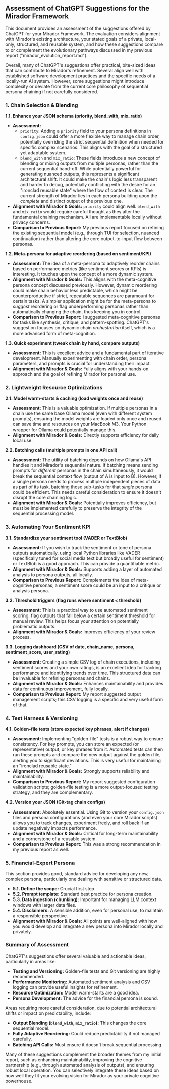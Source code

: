 ## Assessment of ChatGPT Suggestions for the Mirador Framework

This document provides an assessment of the suggestions offered by ChatGPT for your Mirador Framework. The evaluation considers alignment with Mirador's existing architecture, your stated goals of a private, local-only, structured, and reusable system, and how these suggestions compare to or complement the evolutionary pathways discussed in my previous report ("mirador_evolution_report.md").

Overall, many of ChatGPT's suggestions offer practical, bite-sized ideas that can contribute to Mirador's refinement. Several align well with established software development practices and the specific needs of a locally-run AI system. However, some suggestions might introduce complexity or deviate from the current core philosophy of sequential persona chaining if not carefully considered.

### 1. Chain Selection & Blending

**1.1. Enhance your JSON schema (priority, blend_with, mix_ratio)**

*   **Assessment:**
    *   `priority`: Adding a `priority` field to your persona definitions in `config.json` could offer a more flexible way to manage chain order, potentially overriding the strict sequential definition when needed for specific complex scenarios. This aligns with the goal of a structured yet adaptable system.
    *   `blend_with` and `mix_ratio`: These fields introduce a new concept of blending or mixing outputs from multiple personas, rather than the current sequential hand-off. While potentially powerful for generating nuanced outputs, this represents a significant architectural shift. It could make the chain's logic less transparent and harder to debug, potentially conflicting with the desire for an "ironclad reusable state" where the flow of context is clear. The current strength of Mirador lies in each persona building upon the *complete* and distinct output of the previous one.
*   **Alignment with Mirador & Goals:** `priority` could align well. `blend_with` and `mix_ratio` would require careful thought as they alter the fundamental chaining mechanism. All are implementable locally without privacy concerns.
*   **Comparison to Previous Report:** My previous report focused on refining the existing sequential model (e.g., through TUI for selection, nuanced continuation) rather than altering the core output-to-input flow between personas.

**1.2. Meta-persona for adaptive reordering (based on sentiment/KPI)**

*   **Assessment:** The idea of a meta-persona to adaptively reorder chains based on performance metrics (like sentiment scores or KPIs) is interesting. It touches upon the concept of a more dynamic system.
*   **Alignment with Mirador & Goals:** This aligns with the meta-cognitive persona concept discussed previously. However, dynamic reordering could make chain behavior less predictable, which might be counterproductive if strict, repeatable sequences are paramount for certain tasks. A simpler application might be for the meta-persona to *suggest* reordering or flag underperforming personas rather than automatically changing the chain, thus keeping you in control.
*   **Comparison to Previous Report:** I suggested meta-cognitive personas for tasks like synthesis, critique, and pattern-spotting. ChatGPT's suggestion focuses on dynamic chain *orchestration* itself, which is a more advanced form of meta-cognition.

**1.3. Quick experiment (tweak chain by hand, compare outputs)**

*   **Assessment:** This is excellent advice and a fundamental part of iterative development. Manually experimenting with chain order, persona parameters, and prompts is crucial for understanding their impact.
*   **Alignment with Mirador & Goals:** Fully aligns with your hands-on approach and the goal of refining Mirador for personal use.

### 2. Lightweight Resource Optimizations

**2.1. Model warm-starts & caching (load weights once and reuse)**

*   **Assessment:** This is a valuable optimization. If multiple personas in a chain use the same base Ollama model (even with different system prompts), ensuring the model weights are loaded only once and reused can save time and resources on your MacBook M3. Your Python wrapper for Ollama could potentially manage this.
*   **Alignment with Mirador & Goals:** Directly supports efficiency for daily local use.

**2.2. Batching calls (multiple prompts in one API call)**

*   **Assessment:** The utility of batching depends on how Ollama's API handles it and Mirador's sequential nature. If batching means sending prompts for *different* personas in the chain simultaneously, it would break the sequential context flow (output of A is input to B). However, if a single persona needs to process multiple independent pieces of data as part of its task, batching those sub-tasks for that *single* persona could be efficient. This needs careful consideration to ensure it doesn't disrupt the core chaining logic.
*   **Alignment with Mirador & Goals:** Potentially improves efficiency, but must be implemented carefully to preserve the integrity of the sequential processing model.

### 3. Automating Your Sentiment KPI

**3.1. Standardize your sentiment tool (VADER or TextBlob)**

*   **Assessment:** If you wish to track the sentiment or tone of persona outputs automatically, using local Python libraries like VADER (specifically tuned for social media text but broadly useful for sentiment) or TextBlob is a good approach. This can provide a quantifiable metric.
*   **Alignment with Mirador & Goals:** Supports adding a layer of automated analysis to persona outputs, all locally.
*   **Comparison to Previous Report:** Complements the idea of meta-cognitive personas; a sentiment score could be an input to a critique or analysis persona.

**3.2. Threshold triggers (flag runs where sentiment < threshold)**

*   **Assessment:** This is a practical way to use automated sentiment scoring: flag outputs that fall below a certain sentiment threshold for manual review. This helps focus your attention on potentially problematic outputs.
*   **Alignment with Mirador & Goals:** Improves efficiency of your review process.

**3.3. Logging dashboard (CSV of date, chain_name, persona, sentiment_score, user_rating)**

*   **Assessment:** Creating a simple CSV log of chain executions, including sentiment scores and your own ratings, is an excellent idea for tracking performance and identifying trends over time. This structured data can be invaluable for refining personas and chains.
*   **Alignment with Mirador & Goals:** Enhances maintainability and provides data for continuous improvement, fully locally.
*   **Comparison to Previous Report:** My report suggested output management scripts; this CSV logging is a specific and very useful form of that.

### 4. Test Harness & Versioning

**4.1. Golden-file tests (store expected key phrases, alert if changes)**

*   **Assessment:** Implementing "golden-file" tests is a robust way to ensure consistency. For key prompts, you can store an expected (or representative) output, or key phrases from it. Automated tests can then run these prompts and compare the new output against the golden file, alerting you to significant deviations. This is very useful for maintaining an "ironclad reusable state."
*   **Alignment with Mirador & Goals:** Strongly supports reliability and maintainability.
*   **Comparison to Previous Report:** My report suggested configuration validation scripts; golden-file testing is a more output-focused testing strategy, and they are complementary.

**4.2. Version your JSON (Git-tag chain configs)**

*   **Assessment:** Absolutely essential. Using Git to version your `config.json` files and persona configurations (and even your core Mirador scripts) allows you to track changes, experiment freely, and roll back if an update negatively impacts performance.
*   **Alignment with Mirador & Goals:** Critical for long-term maintainability and a cornerstone of a reusable system.
*   **Comparison to Previous Report:** This was a strong recommendation in my previous report as well.

### 5. Financial-Expert Persona

This section provides good, standard advice for developing any new, complex persona, particularly one dealing with sensitive or structured data.

*   **5.1. Define the scope:** Crucial first step.
*   **5.2. Prompt template:** Standard best practice for persona creation.
*   **5.3. Data ingestion (chunking):** Important for managing LLM context windows with larger data files.
*   **5.4. Disclaimers:** A sensible addition, even for personal use, to maintain a responsible perspective.
*   **Alignment with Mirador & Goals:** All points are well-aligned with how you would develop and integrate a new persona into Mirador locally and privately.

### Summary of Assessment

ChatGPT's suggestions offer several valuable and actionable ideas, particularly in areas like:
*   **Testing and Versioning:** Golden-file tests and Git versioning are highly recommended.
*   **Performance Monitoring:** Automated sentiment analysis and CSV logging can provide useful insights for refinement.
*   **Resource Optimization:** Model warm-starts are a good idea.
*   **Persona Development:** The advice for the financial persona is sound.

Areas requiring more careful consideration, due to potential architectural shifts or impact on predictability, include:
*   **Output Blending (`blend_with`, `mix_ratio`):** This changes the core sequential model.
*   **Fully Adaptive Reordering:** Could reduce predictability if not managed carefully.
*   **Batching API Calls:** Must ensure it doesn't break sequential processing.

Many of these suggestions complement the broader themes from my initial report, such as enhancing maintainability, improving the cognitive partnership (e.g., through automated analysis of outputs), and ensuring robust local operation. You can selectively integrate these ideas based on how well they fit your evolving vision for Mirador as your private cognitive powerhouse.

